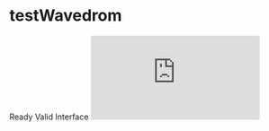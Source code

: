 # testWavedrom

Ready Valid Interface
![ready valid](https://svg.wavedrom.com/github/BrewKris/testWavedrom/main/rdyVld.json)
